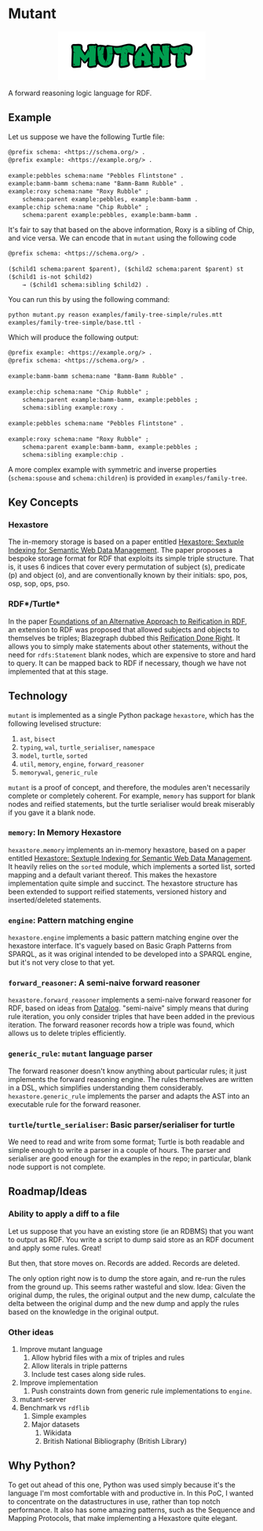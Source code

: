 # Mutant

<p align="center"><img src="./assets/logo.svg" alt="mutant logo" height="100" style="max-width:100%"></p>

A forward reasoning logic language for RDF.

## Example

Let us suppose we have the following Turtle file:

```
@prefix schema: <https://schema.org/> .
@prefix example: <https://example.org/> .

example:pebbles schema:name "Pebbles Flintstone" .
example:bamm-bamm schema:name "Bamm-Bamm Rubble" .
example:roxy schema:name "Roxy Rubble" ;
    schema:parent example:pebbles, example:bamm-bamm .
example:chip schema:name "Chip Rubble" ;
    schema:parent example:pebbles, example:bamm-bamm .
```

It's fair to say that based on the above information, Roxy is a sibling of Chip, and vice versa. We can encode that in `mutant` using the following code

```
@prefix schema: <https://schema.org/> .

($child1 schema:parent $parent), ($child2 schema:parent $parent) st ($child1 is-not $child2)
    → ($child1 schema:sibling $child2) .
```

You can run this by using the following command:

    python mutant.py reason examples/family-tree-simple/rules.mtt examples/family-tree-simple/base.ttl -

Which will produce the following output:

```
@prefix example: <https://example.org/> .
@prefix schema: <https://schema.org/> .

example:bamm-bamm schema:name "Bamm-Bamm Rubble" .

example:chip schema:name "Chip Rubble" ;
    schema:parent example:bamm-bamm, example:pebbles ;
    schema:sibling example:roxy .

example:pebbles schema:name "Pebbles Flintstone" .

example:roxy schema:name "Roxy Rubble" ;
    schema:parent example:bamm-bamm, example:pebbles ;
    schema:sibling example:chip .
```

A more complex example with symmetric and inverse properties (`schema:spouse` and `schema:children`) is provided in `examples/family-tree`.

## Key Concepts

### Hexastore

The in-memory storage is based on a paper entitled [Hexastore: Sextuple Indexing for Semantic Web Data Management][1]. The paper proposes a bespoke storage format for RDF that exploits its simple triple structure. That is,
it uses 6 indices that cover every permutation of subject (s), predicate (p) and object (o), and are conventionally known by their initials: spo, pos, osp, sop, ops, pso.

### RDF*/Turtle*

In the paper [Foundations of an Alternative Approach to Reification in RDF][3], an extension to RDF was proposed that allowed subjects and objects to themselves be triples; Blazegraph dubbed this [Reification Done Right][4]. It allows you to simply make statements about other statements, without the need for `rdfs:Statement` blank nodes, which are expensive to store and hard to query. It can be mapped back to RDF if necessary, though we have not implemented that at this stage.

## Technology

`mutant` is implemented as a single Python package `hexastore`, which has the following levelised structure:

1. `ast`, `bisect`
2. `typing`, `wal`, `turtle_serialiser`, `namespace`
3. `model`, `turtle`, `sorted`
4. `util`, `memory`, `engine`, `forward_reasoner`
5. `memorywal`, `generic_rule`

`mutant` is a proof of concept, and therefore, the modules aren't necessarily complete or completely coherent. For example, `memory` has support for blank nodes and reified statements, but the turtle serialiser would break miserably if you gave it a blank node.

### `memory`: In Memory Hexastore

`hexastore.memory` implements an in-memory hexastore, based on a paper entitled [Hexastore: Sextuple Indexing for Semantic Web Data Management][1]. It heavily relies on the `sorted` module, which implements a sorted list, sorted mapping and a default variant thereof. This makes the hexastore implementation quite simple and succinct. The hexastore structure has been extended to support reified statements, versioned history and inserted/deleted statements.

### `engine`: Pattern matching engine

`hexastore.engine` implements a basic pattern matching engine over the hexastore interface. It's vaguely based on Basic Graph Patterns from SPARQL, as it was original intended to be developed into a SPARQL engine, but it's not very close to that yet.

### `forward_reasoner`: A semi-naive forward reasoner

`hexastore.forward_reasoner` implements a semi-naive forward reasoner for RDF, based on ideas from [Datalog][2]. "semi-naive" simply means that during rule iteration, you only consider triples that have been added in the previous iteration. The forward reasoner records how a triple was found, which allows us to delete triples efficiently.

### `generic_rule`: `mutant` language parser

The forward reasoner doesn't know anything about particular rules; it just implements the forward reasoning engine. The rules themselves are written in a DSL, which simplifies understanding them considerably. `hexastore.generic_rule` implements the parser and adapts the AST into an executable rule for the forward reasoner.

### `turtle`/`turtle_serialiser`: Basic parser/serialiser for turtle

We need to read and write from some format; Turtle is both readable and simple enough to write a parser in a couple of hours. The parser and serialiser are good enough for the examples in the repo; in particular, blank node support is not complete.

## Roadmap/Ideas

### Ability to apply a diff to a file

Let us suppose that you have an existing store (ie an RDBMS) that you want to output as RDF. You write a script to dump said store as an RDF document and apply some rules. Great!

But then, that store moves on. Records are added. Records are deleted.

The only option right now is to dump the store again, and re-run the rules from the ground up. This seems rather wasteful and slow. Idea: Given the original dump, the rules, the original output and the new dump, calculate the delta between the original dump and the new dump and apply the rules based on the knowledge in the original output.

### Other ideas
1. Improve mutant language
    1. Allow hybrid files with a mix of triples and rules
    2. Allow literals in triple patterns
    3. Include test cases along side rules.
2. Improve implementation
    1. Push constraints down from generic rule implementations to `engine`.
3. mutant-server
4. Benchmark vs `rdflib`
    1. Simple examples
    2. Major datasets
        1. Wikidata
        2. British National Bibliography (British Library)

## Why Python?

To get out ahead of this one, Python was used simply because it's the language I'm most comfortable with and productive in. In this PoC, I wanted to concentrate on the datastructures in use, rather than top notch performance. It also has some amazing patterns, such as the Sequence and Mapping Protocols, that make implementing a Hexastore quite elegant.

[1]: http://www.vldb.org/pvldb/1/1453965.pdf
[2]: https://en.wikipedia.org/wiki/Datalog
[3]: https://arxiv.org/pdf/1406.3399.pdf
[4]: https://wiki.blazegraph.com/wiki/index.php/Reification_Done_Right
